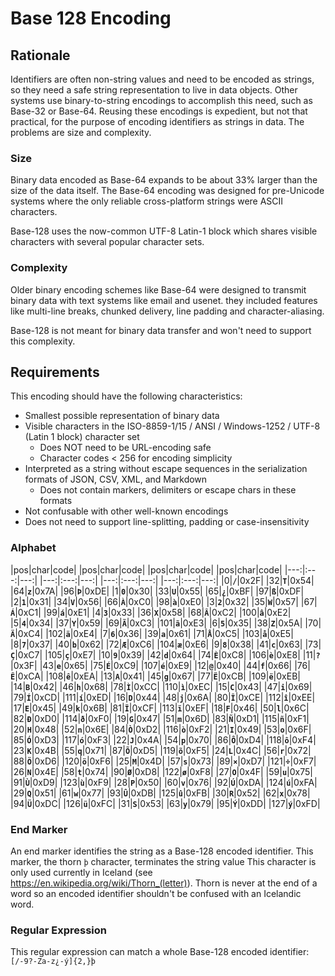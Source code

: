 # Base 128 Encoding
## Rationale
Identifiers are often non-string values and need to be encoded as strings, so they need a safe string representation to live in data objects. Other systems use binary-to-string encodings to accomplish this need, such as Base-32 or Base-64. Reusing these encodings is expedient, but not that practical, for the purpose of encoding identifiers as strings in data. The problems are size and complexity.

### Size
Binary data encoded as Base-64 expands to be about 33% larger than the size of the data itself. The Base-64 encoding was designed for pre-Unicode systems where the only reliable cross-platform strings were ASCII characters.

Base-128 uses the now-common UTF-8 Latin-1 block which shares visible characters with several popular character sets.

### Complexity
Older binary encoding schemes like Base-64 were designed to transmit binary data with text systems like email and usenet. they included features like multi-line breaks, chunked delivery, line padding and character-aliasing.

Base-128 is not meant for binary data transfer and won't need to support this complexity.

## Requirements
This encoding should have the following characteristics:

* Smallest possible representation of binary data
* Visible characters in the ISO-8859-1/15 / ANSI / Windows-1252 / UTF-8 (Latin 1 block) character set
  * Does NOT need to be URL-encoding safe
  * Character codes < 256 for encoding simplicity
* Interpreted as a string without escape sequences in the serialization formats of JSON, CSV, XML, and Markdown
  * Does not contain markers, delimiters or escape chars in these formats
* Not confusable with other well-known encodings
* Does not need to support line-splitting, padding or case-insensitivity

### Alphabet

|pos|char|code|  |pos|char|code|  |pos|char|code|  |pos|char|code|
|---:|:---:|---:|  |---:|:---:|---:|  |---:|:---:|---:|  |---:|:---:|---:|
|0|**`/`**|0x2F| |32|**`T`**|0x54| |64|**`z`**|0x7A| |96|**`Þ`**|0xDE|
|1|**`0`**|0x30| |33|**`U`**|0x55| |65|**`¿`**|0xBF| |97|**`ß`**|0xDF|
|2|**`1`**|0x31| |34|**`V`**|0x56| |66|**`À`**|0xC0| |98|**`à`**|0xE0|
|3|**`2`**|0x32| |35|**`W`**|0x57| |67|**`Á`**|0xC1| |99|**`á`**|0xE1|
|4|**`3`**|0x33| |36|**`X`**|0x58| |68|**`Â`**|0xC2| |100|**`â`**|0xE2|
|5|**`4`**|0x34| |37|**`Y`**|0x59| |69|**`Ã`**|0xC3| |101|**`ã`**|0xE3|
|6|**`5`**|0x35| |38|**`Z`**|0x5A| |70|**`Ä`**|0xC4| |102|**`ä`**|0xE4|
|7|**`6`**|0x36| |39|**`a`**|0x61| |71|**`Å`**|0xC5| |103|**`å`**|0xE5|
|8|**`7`**|0x37| |40|**`b`**|0x62| |72|**`Æ`**|0xC6| |104|**`æ`**|0xE6|
|9|**`8`**|0x38| |41|**`c`**|0x63| |73|**`Ç`**|0xC7| |105|**`ç`**|0xE7|
|10|**`9`**|0x39| |42|**`d`**|0x64| |74|**`È`**|0xC8| |106|**`è`**|0xE8|
|11|**`?`**|0x3F| |43|**`e`**|0x65| |75|**`É`**|0xC9| |107|**`é`**|0xE9|
|12|**`@`**|0x40| |44|**`f`**|0x66| |76|**`Ê`**|0xCA| |108|**`ê`**|0xEA|
|13|**`A`**|0x41| |45|**`g`**|0x67| |77|**`Ë`**|0xCB| |109|**`ë`**|0xEB|
|14|**`B`**|0x42| |46|**`h`**|0x68| |78|**`Ì`**|0xCC| |110|**`ì`**|0xEC|
|15|**`C`**|0x43| |47|**`i`**|0x69| |79|**`Í`**|0xCD| |111|**`í`**|0xED|
|16|**`D`**|0x44| |48|**`j`**|0x6A| |80|**`Î`**|0xCE| |112|**`î`**|0xEE|
|17|**`E`**|0x45| |49|**`k`**|0x6B| |81|**`Ï`**|0xCF| |113|**`ï`**|0xEF|
|18|**`F`**|0x46| |50|**`l`**|0x6C| |82|**`Ð`**|0xD0| |114|**`ð`**|0xF0|
|19|**`G`**|0x47| |51|**`m`**|0x6D| |83|**`Ñ`**|0xD1| |115|**`ñ`**|0xF1|
|20|**`H`**|0x48| |52|**`n`**|0x6E| |84|**`Ò`**|0xD2| |116|**`ò`**|0xF2|
|21|**`I`**|0x49| |53|**`o`**|0x6F| |85|**`Ó`**|0xD3| |117|**`ó`**|0xF3|
|22|**`J`**|0x4A| |54|**`p`**|0x70| |86|**`Ô`**|0xD4| |118|**`ô`**|0xF4|
|23|**`K`**|0x4B| |55|**`q`**|0x71| |87|**`Õ`**|0xD5| |119|**`õ`**|0xF5|
|24|**`L`**|0x4C| |56|**`r`**|0x72| |88|**`Ö`**|0xD6| |120|**`ö`**|0xF6|
|25|**`M`**|0x4D| |57|**`s`**|0x73| |89|**`×`**|0xD7| |121|**`÷`**|0xF7|
|26|**`N`**|0x4E| |58|**`t`**|0x74| |90|**`Ø`**|0xD8| |122|**`ø`**|0xF8|
|27|**`O`**|0x4F| |59|**`u`**|0x75| |91|**`Ù`**|0xD9| |123|**`ù`**|0xF9|
|28|**`P`**|0x50| |60|**`v`**|0x76| |92|**`Ú`**|0xDA| |124|**`ú`**|0xFA|
|29|**`Q`**|0x51| |61|**`w`**|0x77| |93|**`Û`**|0xDB| |125|**`û`**|0xFB|
|30|**`R`**|0x52| |62|**`x`**|0x78| |94|**`Ü`**|0xDC| |126|**`ü`**|0xFC|
|31|**`S`**|0x53| |63|**`y`**|0x79| |95|**`Ý`**|0xDD| |127|**`ý`**|0xFD|


### End Marker
An end marker identifies the string as a Base-128 encoded identifier. This marker, the thorn `þ` character, terminates the string value This character is only used currently in Iceland (see https://en.wikipedia.org/wiki/Thorn_(letter)). Thorn is never at the end of a word so an encoded identifier shouldn't be confused with an Icelandic word.

### Regular Expression
This regular expression can match a whole Base-128 encoded identifier: `[/-9?-Za-z¿-ý]{2,}þ`
